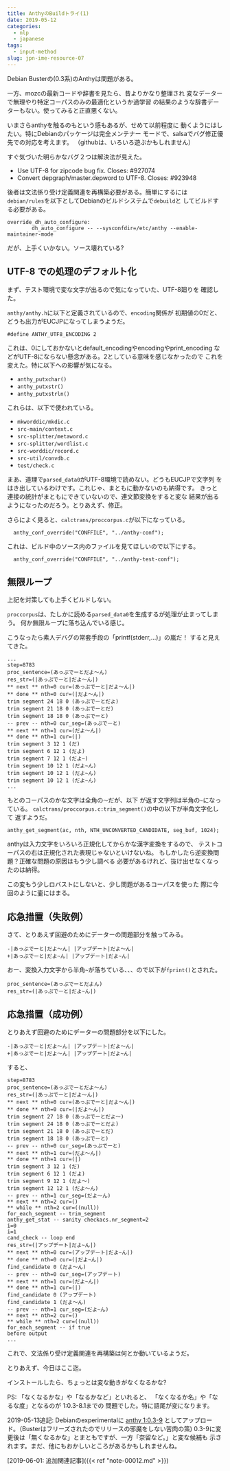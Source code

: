 ```yaml
---
title: AnthyのBuildトライ(1) 
date: 2019-05-12
categories:
  - nlp
  - japanese
tags:
  - input-method
slug: jpn-ime-resource-07
---
```

<!-- vim: se ai tw=79: -->

Debian Busterの(0.3系)のAnthyは問題がある。

一方、mozcの最新コードや辞書を見たら、昔よりかなり整理され
変なデーターで無理やり特定コーパスのみの最適化というか過学習
の結果のような辞書データーもない。使ってみると正直悪くない。

いまさらanthyを触るのもという感もあるが、せめて以前程度に
動くようにはしたい。特にDebianのパッケージは完全メンテナー
モードで、salsaでバグ修正優先での対応を考えます。
（githubは、いろいろ遊ぶかもしれません）

すぐ気づいた明らかなバグ２つは解決法が見えた。

  * Use UTF-8 for zipcode bug fix. Closes: #927074
  * Convert depgraph/master.depword to UTF-8.  Closes: #923948

後者は文法係り受け定義関連を再構築必要がある。簡単にするには
`debian/rules`を以下としてDebianのビルドシステムで`debuild`と
してビルドする必要がある。

```
override_dh_auto_configure:
        dh_auto_configure -- --sysconfdir=/etc/anthy --enable-maintainer-mode

```

だが、上手くいかない。ソース壊れている?

## UTF-8 での処理のデフォルト化

まず、テスト環境で変な文字が出るので気になっていた、UTF-8廻りを
確認した。

`anthy/anthy.h`に以下と定義されているので、`encoding`関係が
初期値の0だと、どうも出力がEUCJPになってしまうようだ。

```
#define ANTHY_UTF8_ENCODING 2
```

これは、0にしておかないとdefault_encodingやencodingやprint_encoding
などがUTF-8にならない懸念がある。2としている意味を感じなかったので
これを変えた。特に以下への影響が気になる。

* `anthy_putxchar()`
* `anthy_putxstr()`
* `anthy_putxstrln()`

これらは、以下で使われている。

* `mkworddic/mkdic.c`
* `src-main/context.c`
* `src-splitter/metaword.c`
* `src-splitter/wordlist.c`
* `src-worddic/record.c`
* `src-util/convdb.c`
* `test/check.c`

まあ、道理で`parsed_data0`がUTF-8環境で読めない。どうもEUCJPで文字列
をはき出しているわけです。これじゃ、まともに動かないのも納得です。
きっと連接の統計がまともにできていないので、連文節変換をすると変な
結果が出るようになったのだろう。とりあえず、修正。

さらによく見ると、`calctrans/proccorpus.c`が以下になっている。

```
  anthy_conf_override("CONFFILE", "../anthy-conf");
```

これは、ビルド中のソース内のファイルを見てほしいので以下にする。
```
  anthy_conf_override("CONFFILE", "../anthy-test-conf");
```

## 無限ループ

上記を対策しても上手くビルドしない。

`proccorpus`は、たしかに読める`parsed_data0`を生成するが処理が止まってしまう。
何か無限ループに落ち込んでいる感じ。

こうなったら素人デバグの常套手段の「printf(stderr,...)」の嵐だ！
すると見えてきた。

```
...
step=8783
proc_sentence=(あっぷでーとだよ〜ん)
res_str=(|あっぷでーと|だよ〜ん|)
** next ** nth=0 cur=(あっぷでーと|だよ〜ん|)
** done ** nth=0 cur=(|だよ〜ん|)
trim segment 24 18 0 (あっぷでーとだよ)
trim segment 21 18 0 (あっぷでーとだ)
trim segment 18 18 0 (あっぷでーと)
-- prev -- nth=0 cur_seg=(あっぷでーと)
** next ** nth=1 cur=(だよ〜ん|)
** done ** nth=1 cur=(|)
trim segment 3 12 1 (だ)
trim segment 6 12 1 (だよ)
trim segment 7 12 1 (だよ~)
trim segment 10 12 1 (だよ~ん)
trim segment 10 12 1 (だよ~ん)
trim segment 10 12 1 (だよ~ん)
...
```

もとのコーパスのかな文字は全角の`〜`だが、以下
が返す文字列は半角の`~`になっている。
`calctrans/proccorpus.c:trim_segment()`の中の以下が半角文字化して
返すようだ。

```
anthy_get_segment(ac, nth, NTH_UNCONVERTED_CANDIDATE, seg_buf, 1024);
```

anthyは入力文字をいろいろ正規化してからかな漢字変換をするので、
テストコーパスの右は正規化された表現じゃないといけないね。
もしかしたら逆変換問題？正確な問題の原因はもう少し調べる
必要があるけれど、抜け出せなくなったのは納得。

この変もう少しロバストにしないと、少し問題があるコーパスを使った
際に今回のように壷にはまる。

## 応急措置（失敗例）

さて、とりあえず回避のためにデーターの問題部分を触ってみる。

```
-|あっぷでーと|だよ〜ん| |アップデート|だよ〜ん|
+|あっぷでーと|だよ~ん| |アップデート|だよ~ん|
```

おー、変換入力文字から半角`~`が落ちている、、、ので以下が`fprint()`とされた。

```
proc_sentence=(あっぷでーとだよん)
res_str=(|あっぷでーと|だよ~ん|)
```

## 応急措置（成功例）

とりあえず回避のためにデーターの問題部分を以下にした。

```
-|あっぷでーと|だよ〜ん| |アップデート|だよ〜ん|
+|あっぷでーと|だよ～ん| |アップデート|だよ~ん|
```

すると、

```
step=8783
proc_sentence=(あっぷでーとだよ～ん)
res_str=(|あっぷでーと|だよ～ん|)
** next ** nth=0 cur=(あっぷでーと|だよ～ん|)
** done ** nth=0 cur=(|だよ～ん|)
trim segment 27 18 0 (あっぷでーとだよ～)
trim segment 24 18 0 (あっぷでーとだよ)
trim segment 21 18 0 (あっぷでーとだ)
trim segment 18 18 0 (あっぷでーと)
-- prev -- nth=0 cur_seg=(あっぷでーと)
** next ** nth=1 cur=(だよ～ん|)
** done ** nth=1 cur=(|)
trim segment 3 12 1 (だ)
trim segment 6 12 1 (だよ)
trim segment 9 12 1 (だよ～)
trim segment 12 12 1 (だよ～ん)
-- prev -- nth=1 cur_seg=(だよ～ん)
** next ** nth=2 cur=()
** while ** nth=2 cur=((null))
for_each_segment -- trim_segment
anthy_get_stat -- sanity checkacs.nr_segment=2
i=0
i=1
cand_check -- loop end
res_str=(|アップデート|だよ~ん|)
** next ** nth=0 cur=(アップデート|だよ~ん|)
** done ** nth=0 cur=(|だよ~ん|)
find_candidate 0 (だよ～ん)
-- prev -- nth=0 cur_seg=(アップデート)
** next ** nth=1 cur=(だよ~ん|)
** done ** nth=1 cur=(|)
find_candidate 0 (アップデート)
find_candidate 1 (だよ～ん)
-- prev -- nth=1 cur_seg=(だよ~ん)
** next ** nth=2 cur=()
** while ** nth=2 cur=((null))
for_each_segment -- if true
before output
...
```

これで、文法係り受け定義関連を再構築は何とか動いているようだ。

とりあえず、今日はここ迄。

インストールしたら、ちょっとは変な動きがなくなるかな?

PS: 「なくなるかな」や「なるかなど」といれると、
「なくなるか名」や「なるな度」となるのが 1:0.3-8.1までの
問題でした。特に語尾が変になります。

2019-05-13追記: Debianのexperimentalに
[anthy 1:0.3-9](https://tracker.debian.org/news/1039742/accepted-anthy-103-9-source-all-amd64-into-experimental/)
としてアップロード。（Busterはフリーズされたのでリリースの邪魔をしない苦肉の策)
0.3-9に変更後は「無くなるかな」とまともですが、一方「奈留など。」と変な候補も
示されます。まだ、他にもおかしいところがあるかもしれませんね。

[2019-06-01: 追加関連記事]({{< ref "note-00012.md" >}})

